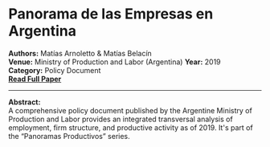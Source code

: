 # Panorama de las Empresas en Argentina

**Authors:** Matías Arnoletto & Matías Belacín  
**Venue:** Ministry of Production and Labor (Argentina)
**Year:** 2019  
**Category:** Policy Document  
**[Read Full Paper](https://biblioteca.produccion.gob.ar/document/download/535)**

---

**Abstract:**  
A comprehensive policy document published by the Argentine Ministry of Production and Labor provides an integrated transversal analysis of employment, firm structure, and productive activity as of 2019. It's part of the “Panoramas Productivos” series.
